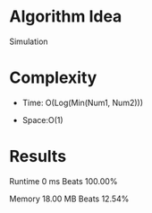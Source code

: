# Algorithm Idea

Simulation

# Complexity

- Time: O(Log(Min(Num1, Num2)))

- Space:O(1)

# Results

Runtime
0
ms
Beats
100.00%

Memory
18.00
MB
Beats
12.54%